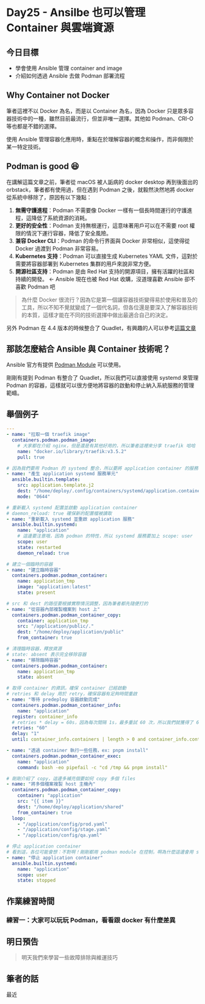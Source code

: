 # Day25 - Ansilbe 也可以管理 Container 與雲端資源
## 今日目標
- 學會使用 Ansible 管理 container and image
- 介紹如何透過 Ansible 去做 Podman 部署流程

## Why Container not Docker
筆者這裡不以 Docker 為名，而是以 Container 為名，因為 Docker 只是眾多容器技術中的一種，雖然目前最流行，但並非唯一選擇。其他如 Podman、CRI-O 等也都是不錯的選擇。

使用 Ansible 管理容器化應用時，重點在於理解容器的概念和操作，而非侷限於某一特定技術。

## Podman is good 😆
在講解這篇文章之前，筆者從 macOS 被人詬病的 docker desktop 再到後面出的 orbstack，筆者都有使用過，但在遇到 Podman 之後，就毅然決然地將 docker 從系統中移除了，原因有以下幾點：
1. **無需守護進程**：Podman 不需要像 Docker 一樣有一個長時間運行的守護進程，這降低了系統資源的消耗。
2. **更好的安全性**：Podman 支持無根運行，這意味著用戶可以在不需要 root 權限的情況下運行容器，降低了安全風險。
3. **兼容 Docker CLI**：Podman 的命令行界面與 Docker 非常相似，這使得從 Docker 過渡到 Podman 非常容易。
4. **Kubernetes 支持**：Podman 可以直接生成 Kubernetes YAML 文件，這對於需要將容器部署到 Kubernetes 集群的用戶來說非常方便。
5. **開源社區支持**：Podman 是由 Red Hat 支持的開源項目，擁有活躍的社區和持續的開發。 <- Ansible 現在也被 Red Hat 收購，沒道理喜歡 Ansible 卻不喜歡 Podman 吧

> 為什麼 Docker 很流行？因為它是第一個讓容器技術變得易於使用和普及的工具，所以不知不覺就變成了一個代名詞，但各位還是要深入了解容器技術的本質，這樣才能在不同的技術選擇中做出最適合自己的決定。

另外 Podman 在 4.4 版本的時候整合了 Quadlet，有興趣的人可以參考[這篇文章](https://www.redhat.com/en/blog/quadlet-podman)

## 那該怎麼結合 Ansible 與 Container 技術呢？
Ansible 官方有提供 [Podman Module](https://docs.ansible.com/ansible/latest/collections/containers/podman/index.html) 可以使用。

剛剛有提到 Podman 有整合了 Quadlet，所以我們可以直接使用 systemd 來管理 Podman 的容器，這樣就可以很方便地將容器的啟動和停止納入系統服務的管理範疇。

## 舉個例子
```yaml
---
- name: "拉取一個 traefik image"
  containers.podman.podman_image:
    # 大家都在介紹 nginx，但是還是有其他好用的，所以筆者這裡來分享 traefik 哈哈
    name: "docker.io/library/traefik:v3.5.2"
    pull: true

# 因為我們要用 Podman 的 systemd 整合，所以要將 application container 的服務單元產生出來
- name: "產生 application systemd 服務單元"
  ansible.builtin.template:
    src: application.template.j2
    dest: "/home/deploy/.config/containers/systemd/application.container"
    mode: "0644"

# 重新載入 systemd 配置並啟動 application container
# daemon_reload: true 確保新的配置檔被讀取
- name: "重新載入 systemd 並重啟 application 服務"
  ansible.builtin.systemd:
    name: "application"
    # 這邊要注意哦，因為 podman 的特性，所以 systemd 服務要加上 scope: user
    scope: user
    state: restarted
    daemon_reload: true

# 建立一個臨時的容器
- name: "建立臨時容器"
  containers.podman.podman_container:
    name: application_tmp
    image: "application:latest"
    state: present

# src 和 dest 的路徑要根據實際情況調整，因為筆者都先隨便打的
- name: "從容器內部複製檔案到 host 上"
  containers.podman.podman_container_copy:
    container: application_tmp
    src: "/application/public/."
    dest: "/home/deploy/application/public"
    from_container: true

# 清理臨時容器，釋放資源
# state: absent 表示完全移除容器
- name: "移除臨時容器"
  containers.podman.podman_container:
    name: application_tmp
    state: absent

# 取得 container 的資訊，確保 container 已經啟動
# retries 和 delay 用於 retry，確保容器有足夠時間重啟
- name: "等待 predeploy 容器啟動完成"
  containers.podman.podman_container_info:
    name: "application"
  register: container_info
  # retries * delay = 60s，因為每次間隔 1s，最多重試 60 次，所以我們就獲得了 60s 的等待時間
  retries: "60"
  delay: "1"
  until: container_info.containers | length > 0 and container_info.containers[0].State.Status == 'running'

- name: "透過 container 執行一些任務，ex: pnpm install"
  containers.podman.podman_container_exec:
    name: "application"
    command: bash -eo pipefail -c "cd /tmp && pnpm install"

# 剛剛介紹了 copy，這邊多補充個要如何 copy 多個 files
- name: "將多個檔案複製 host 主機內"
  containers.podman.podman_container_copy:
    container: "application"
    src: "{{ item }}"
    dest: "/home/deploy/application/shared"
    from_container: true
  loop:
    - "/application/config/prod.yaml"
    - "/application/config/stage.yaml"
    - "/application/config/qa.yaml"

# 停止 application container
# 看到這，各位可能會想：不對啊！剛剛都用 podman module 在控制，啊為什麼這邊會用 systemd stop container，因為剛剛有提到 podman 具備跟 systemd 整合的特性，有這麼方便的特性當然要好好善加利用才對
- name: "停止 application container"
  ansible.builtin.systemd:
    name: "application"
    scope: user
    state: stopped
```

## 作業練習時間
### 練習一：大家可以玩玩 Podman，看看跟 docker 有什麼差異

## 明日預告
> 明天我們來學習一些故障排除與維運技巧

## 筆者的話
最近
